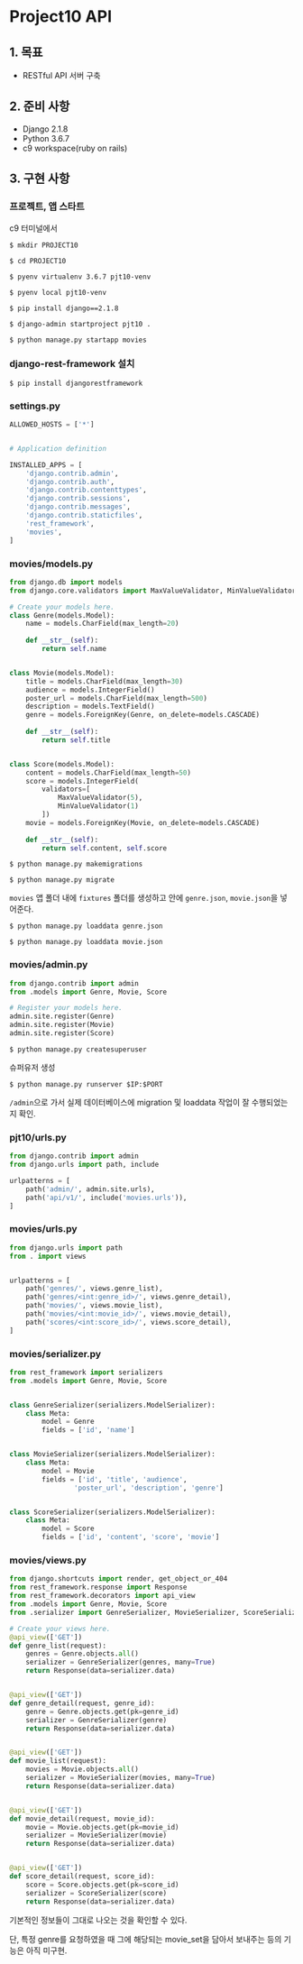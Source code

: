 # Project10 API

## 1. 목표

- RESTful API 서버 구축



## 2. 준비 사항

- Django 2.1.8
- Python 3.6.7
- c9 workspace(ruby on rails)



## 3. 구현 사항

### 프로젝트, 앱 스타트

c9 터미널에서

`$ mkdir PROJECT10`

`$ cd PROJECT10`

`$ pyenv virtualenv 3.6.7 pjt10-venv`

`$ pyenv local pjt10-venv`

`$ pip install django==2.1.8`

`$ django-admin startproject pjt10 .`

`$ python manage.py startapp movies`



### django-rest-framework 설치

`$ pip install djangorestframework`



### settings.py

```python
ALLOWED_HOSTS = ['*']


# Application definition

INSTALLED_APPS = [
    'django.contrib.admin',
    'django.contrib.auth',
    'django.contrib.contenttypes',
    'django.contrib.sessions',
    'django.contrib.messages',
    'django.contrib.staticfiles',
    'rest_framework',
    'movies',
]
```



### movies/models.py

```python
from django.db import models
from django.core.validators import MaxValueValidator, MinValueValidator

# Create your models here.
class Genre(models.Model):
    name = models.CharField(max_length=20)
    
    def __str__(self):
        return self.name


class Movie(models.Model):
    title = models.CharField(max_length=30)
    audience = models.IntegerField()
    poster_url = models.CharField(max_length=500)
    description = models.TextField()
    genre = models.ForeignKey(Genre, on_delete=models.CASCADE)
    
    def __str__(self):
        return self.title


class Score(models.Model):
    content = models.CharField(max_length=50)
    score = models.IntegerField(
        validators=[
            MaxValueValidator(5),
            MinValueValidator(1)
        ])
    movie = models.ForeignKey(Movie, on_delete=models.CASCADE)
    
    def __str__(self):
        return self.content, self.score
```



`$ python manage.py makemigrations`

`$ python manage.py migrate`



`movies` 앱 폴더 내에 `fixtures` 폴더를 생성하고 안에 `genre.json`, `movie.json`을 넣어준다.

`$ python manage.py loaddata genre.json`

`$ python manage.py loaddata movie.json`



### movies/admin.py

```python
from django.contrib import admin
from .models import Genre, Movie, Score

# Register your models here.
admin.site.register(Genre)
admin.site.register(Movie)
admin.site.register(Score)
```



`$ python manage.py createsuperuser`

슈퍼유저 생성



`$ python manage.py runserver $IP:$PORT`

`/admin`으로 가서 실제 데이터베이스에 migration 및 loaddata 작업이 잘 수행되었는지 확인.



### pjt10/urls.py

```python
from django.contrib import admin
from django.urls import path, include

urlpatterns = [
    path('admin/', admin.site.urls),
    path('api/v1/', include('movies.urls')),
]
```



### movies/urls.py

```python
from django.urls import path
from . import views


urlpatterns = [
    path('genres/', views.genre_list),
    path('genres/<int:genre_id>/', views.genre_detail),
    path('movies/', views.movie_list),
    path('movies/<int:movie_id>/', views.movie_detail),
    path('scores/<int:score_id>/', views.score_detail),
]
```



### movies/serializer.py

```python
from rest_framework import serializers
from .models import Genre, Movie, Score


class GenreSerializer(serializers.ModelSerializer):
    class Meta:
        model = Genre
        fields = ['id', 'name']


class MovieSerializer(serializers.ModelSerializer):
    class Meta:
        model = Movie
        fields = ['id', 'title', 'audience',
                'poster_url', 'description', 'genre']


class ScoreSerializer(serializers.ModelSerializer):
    class Meta:
        model = Score
        fields = ['id', 'content', 'score', 'movie']
```



### movies/views.py

```python
from django.shortcuts import render, get_object_or_404
from rest_framework.response import Response
from rest_framework.decorators import api_view
from .models import Genre, Movie, Score
from .serializer import GenreSerializer, MovieSerializer, ScoreSerializer

# Create your views here.
@api_view(['GET'])
def genre_list(request):
    genres = Genre.objects.all()
    serializer = GenreSerializer(genres, many=True)
    return Response(data=serializer.data)


@api_view(['GET'])
def genre_detail(request, genre_id):
    genre = Genre.objects.get(pk=genre_id)
    serializer = GenreSerializer(genre)
    return Response(data=serializer.data)


@api_view(['GET'])
def movie_list(request):
    movies = Movie.objects.all()
    serializer = MovieSerializer(movies, many=True)
    return Response(data=serializer.data)


@api_view(['GET'])
def movie_detail(request, movie_id):
    movie = Movie.objects.get(pk=movie_id)
    serializer = MovieSerializer(movie)
    return Response(data=serializer.data)


@api_view(['GET'])
def score_detail(request, score_id):
    score = Score.objects.get(pk=score_id)
    serializer = ScoreSerializer(score)
    return Response(data=serializer.data)
```



기본적인 정보들이 그대로 나오는 것을 확인할 수 있다.

단, 특정 genre를 요청하였을 때 그에 해당되는 movie_set을 담아서 보내주는 등의 기능은 아직 미구현.





























